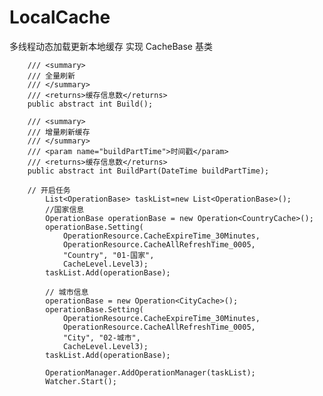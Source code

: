LocalCache
==========

多线程动态加载更新本地缓存
    实现 CacheBase 基类

        /// <summary>
        /// 全量刷新
        /// </summary>
        /// <returns>缓存信息数</returns>
        public abstract int Build();

        /// <summary>
        /// 增量刷新缓存
        /// </summary>
        /// <param name="buildPartTime">时间戳</param>
        /// <returns>缓存信息数</returns>
        public abstract int BuildPart(DateTime buildPartTime);
        
        // 开启任务
            List<OperationBase> taskList=new List<OperationBase>();
            //国家信息
            OperationBase operationBase = new Operation<CountryCache>();
            operationBase.Setting(
                OperationResource.CacheExpireTime_30Minutes,
                OperationResource.CacheAllRefreshTime_0005,
                "Country", "01-国家",
                CacheLevel.Level3);
            taskList.Add(operationBase);

            // 城市信息
            operationBase = new Operation<CityCache>();
            operationBase.Setting(
                OperationResource.CacheExpireTime_30Minutes,
                OperationResource.CacheAllRefreshTime_0005,
                "City", "02-城市",
                CacheLevel.Level3);
            taskList.Add(operationBase);

            OperationManager.AddOperationManager(taskList);
            Watcher.Start();
